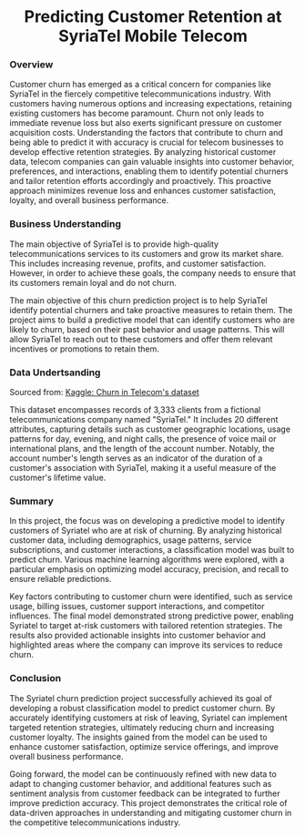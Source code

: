 

# <center>Predicting Customer Retention at SyriaTel Mobile Telecom</center>


### Overview

Customer churn has emerged as a critical concern for companies like SyriaTel in the fiercely competitive telecommunications industry. With customers having numerous options and increasing expectations, retaining existing customers has become paramount. 
Churn not only leads to immediate revenue loss but also exerts significant pressure on customer acquisition costs. Understanding the factors that contribute to churn and being able to predict it with accuracy is crucial for telecom businesses to develop effective retention strategies. By analyzing historical customer data, telecom companies can gain valuable insights into customer behavior, preferences, and interactions, enabling them to identify potential churners and tailor retention efforts accordingly and proactively.
This proactive approach minimizes revenue loss and enhances customer satisfaction, loyalty, and overall business performance.


### Business Understanding

The main objective of SyriaTel is to provide high-quality telecommunications services to its customers and grow its market share. This includes increasing revenue, profits, and customer satisfaction. However, in order to achieve these goals, the company needs to ensure that its customers remain loyal and do not churn.

The main objective of this churn prediction project is to help SyriaTel identify potential churners and take proactive measures to retain them. The project aims to build a predictive model that can identify customers who are likely to churn, based on their past behavior and usage patterns. This will allow SyriaTel to reach out to these customers and offer them relevant incentives or promotions to retain them.



### Data Undertsanding
Sourced from: [Kaggle: Churn in Telecom's dataset](https://www.kaggle.com/datasets/becksddf/churn-in-telecoms-dataset/)

This dataset encompasses records of 3,333 clients from a fictional telecommunications company named "SyriaTel." It includes 20 different attributes, capturing details such as customer geographic locations, usage patterns for day, evening, and night calls, the presence of voice mail or international plans, and the length of the account number. Notably, the account number's length serves as an indicator of the duration of a customer's association with SyriaTel, making it a useful measure of the customer's lifetime value.
























### Summary
In this project, the focus was on developing a predictive model to identify customers of Syriatel who are at risk of churning. By analyzing historical customer data, including demographics, usage patterns, service subscriptions, and customer interactions, a classification model was built to predict churn. Various machine learning algorithms were explored, with a particular emphasis on optimizing model accuracy, precision, and recall to ensure reliable predictions.

Key factors contributing to customer churn were identified, such as service usage, billing issues, customer support interactions, and competitor influences. The final model demonstrated strong predictive power, enabling Syriatel to target at-risk customers with tailored retention strategies. The results also provided actionable insights into customer behavior and highlighted areas where the company can improve its services to reduce churn.


### Conclusion
The Syriatel churn prediction project successfully achieved its goal of developing a robust classification model to predict customer churn. By accurately identifying customers at risk of leaving, Syriatel can implement targeted retention strategies, ultimately reducing churn and increasing customer loyalty. The insights gained from the model can be used to enhance customer satisfaction, optimize service offerings, and improve overall business performance. 

Going forward, the model can be continuously refined with new data to adapt to changing customer behavior, and additional features such as sentiment analysis from customer feedback can be integrated to further improve prediction accuracy. This project demonstrates the critical role of data-driven approaches in understanding and mitigating customer churn in the competitive telecommunications industry.
